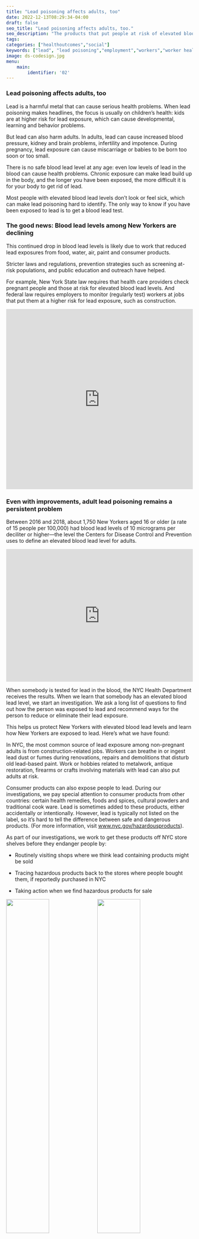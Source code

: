```yaml
---
title: "Lead poisoning affects adults, too"
date: 2022-12-13T08:29:34-04:00
draft: false
seo_title: "Lead poisoning affects adults, too."
seo_description: "The products that put people at risk of elevated blood lead levels."
tags: 
categories: ["healthoutcomes","social"]
keywords: ["lead", "lead poisoning","employment","workers","worker health","elevated blood lead levels"]
image: ds-codesign.jpg
menu:
    main:
        identifier: '02'
---
```

### Lead poisoning affects adults, too 

Lead is a harmful metal that can cause serious health problems. When lead poisoning makes headlines, the focus is usually on children’s health: kids are at higher risk for lead exposure, which can cause developmental, learning and behavior problems. 

But lead can also harm adults. In adults, lead can cause increased blood pressure, kidney and brain problems, infertility and impotence. During pregnancy, lead exposure can cause miscarriage or babies to be born too soon or too small. 

There is no safe blood lead level at any age: even low levels of lead in the blood can cause health problems. Chronic exposure can make lead build up in the body, and the longer you have been exposed, the more difficult it is for your body to get rid of lead.  

Most people with elevated blood lead levels don’t look or feel sick, which can make lead poisoning hard to identify. The only way to know if you have been exposed to lead is to get a blood lead test. 

### The good news: Blood lead levels among New Yorkers are declining 

This continued drop in blood lead levels is likely due to work that reduced lead exposures from food, water, air, paint and consumer products.  

Stricter laws and regulations, prevention strategies such as screening at-risk populations, and public education and outreach have helped. 

For example, New York State law requires that health care providers check pregnant people and those at risk for elevated blood lead levels. And federal law requires employers to monitor (regularly test) workers at jobs that put them at a higher risk for lead exposure, such as construction.  

</div>

<iframe title="Lead poisoning in NYC adults" class="wide my-4" aria-label="Interactive line chart" id="datawrapper-chart-i7Bgo" src="https://datawrapper.dwcdn.net/i7Bgo/4/" scrolling="no" frameborder="0" style="width: 0; min-width: 100% !important; border: none;" height="485" data-external="1"></iframe><script type="text/javascript">!function(){"use strict";window.addEventListener("message",(function(a){if(void 0!==a.data["datawrapper-height"]){var e=document.querySelectorAll("iframe");for(var t in a.data["datawrapper-height"])for(var r=0;r<e.length;r++)if(e[r].contentWindow===a.source){var i=a.data["datawrapper-height"][t]+"px";e[r].style.height=i}}}))}();</script>

<div class="narrow">

### Even with improvements, adult lead poisoning remains a persistent problem 

Between 2016 and 2018, about 1,750 New Yorkers aged 16 or older (a rate of 15 people per 100,000) had blood lead levels of 10 micrograms per deciliter or higher—the level the Centers for Disease Control and Prevention uses to define an elevated blood lead level for adults.

</div>

<iframe title="Elevated blood lead levels in NYC adults" class="wide my-4" aria-label="Table" id="datawrapper-chart-Wxnny" src="https://datawrapper.dwcdn.net/Wxnny/1/" scrolling="no" frameborder="0" style="width: 0; min-width: 100% !important; border: none;" height="357" data-external="1"></iframe><script type="text/javascript">!function(){"use strict";window.addEventListener("message",(function(a){if(void 0!==a.data["datawrapper-height"]){var e=document.querySelectorAll("iframe");for(var t in a.data["datawrapper-height"])for(var r=0;r<e.length;r++)if(e[r].contentWindow===a.source){var i=a.data["datawrapper-height"][t]+"px";e[r].style.height=i}}}))}();</script>

<div class="narrow">

When somebody is tested for lead in the blood, the NYC Health Department receives the results. When we learn that somebody has an elevated blood lead level, we start an investigation. We ask a long list of questions to find out how the person was exposed to lead and recommend ways for the person to reduce or eliminate their lead exposure.  

This helps us protect New Yorkers with elevated blood lead levels and learn how New Yorkers are exposed to lead. Here’s what we have found: 

In NYC, the most common source of lead exposure among non-pregnant adults is from construction-related jobs. Workers can breathe in or ingest lead dust or fumes during renovations, repairs and demolitions that disturb old lead-based paint. Work or hobbies related to metalwork, antique restoration, firearms or crafts involving materials with lead can also put adults at risk.  

Consumer products can also expose people to lead. During our investigations, we pay special attention to consumer products from other countries: certain health remedies, foods and spices, cultural powders and traditional cook ware. Lead is sometimes added to these products, either accidentally or intentionally. However, lead is typically not listed on the label, so it’s hard to tell the difference between safe and dangerous products. (For more information, visit www.nyc.gov/hazardousproducts). 

As part of our investigations, we work to get these products off NYC store shelves before they endanger people by:  

* Routinely visiting shops where we think lead containing products might be sold 

* Tracing hazardous products back to the stores where people bought them, if reportedly purchased in NYC 

* Taking action when we find hazardous products for sale 

</div>
<div class="wide my-4">

<img src="Anon_lead_shopping.png" style="width:48%; height=auto" class="px-1">
<img src="Anon_lead_shopping 2.png" style="width:48%; height=auto" class="px-1">
</div>
<div class="narrow">

We buy products from NYC stores and send them to a lab for testing. Between 2017 and 2021:  

<div class="row my-2 border-top border-bottom py-2">
    <div class="col-md-6" ><p class="fs-xl">We tested around...<br>
    <span style="font-size:50px; font-weight:bold;">4,000</span><br>
    products</p>
    </div>
    <div class="col-md-6 text-right">
    <p class="fs-xl">...and found that over<br>
    <span style="font-size:50px; font-weight:bold">1,800</span><br>
    had detectable levels of lead.</p>
    </div>
</div>

When we identify a product that has more lead than the allowable limits, we take enforcement actions to protect New Yorkers. We order the shops to stop selling the contaminated products and require them to post warning signs to inform their customers about the dangers of these products.  

Since 2010, we’ve surveyed over 1,800 businesses and removed over 30,000 hazardous consumer products from store shelves. You can <a href="https://data.cityofnewyork.us/Health/Metal-Content-of-Consumer-Products-Tested-by-the-N/da9u-wz3r" target="_blank"> find more data on consumer products we test on Open Data.</a>

### One type of product that’s more likely to contain lead are spices purchased abroad

We recommend that New Yorkers <a href="https://jphmpdirect.com/2018/12/06/infographic-a-spoonful-of-lead/" target="blank">buy their spices locally in New York City, even if the spices are imported, rather than purchasing them abroad.</a>

A NYC Health Department study on spices collected during investigations between 2008 and 2017, including nearly 1,500 samples of spices from 41 countries, found that more than half of spice samples had detectable lead concentrations. About one-third of the samples had a lead level higher than 2 parts per million (ppm), the permissible limit in the U.S. for lead in food additives. 

Spices purchased abroad are more than 3 times as likely to exceed the permissible amount compared with spices purchased at stores in the US. Spices sold in stores in the US are subject to regulatory oversight, such as border control checks and surveillance by state and federal agencies, which likely decreases the chance of lead contamination in those products.  

</div>

<iframe title="Lead Concentration in Spices by Country of Purchase" class="wide my-4" aria-label="Table" id="datawrapper-chart-8fc1p" src="https://datawrapper.dwcdn.net/8fc1p/1/" scrolling="no" frameborder="0" style="width: 0; min-width: 100% !important; border: none;" height="631" data-external="1"></iframe><script type="text/javascript">!function(){"use strict";window.addEventListener("message",(function(a){if(void 0!==a.data["datawrapper-height"]){var e=document.querySelectorAll("iframe");for(var t in a.data["datawrapper-height"])for(var r=0;r<e.length;r++)if(e[r].contentWindow===a.source){var i=a.data["datawrapper-height"][t]+"px";e[r].style.height=i}}}))}();</script>

<div class="narrow">

### It’s not just spices 

We have also investigated numerous cases of lead poisoning in children and adults associated with using:  

</div>
  <div class="wide row my-4 fs-sm">
    <div class="col-sm-4 col-xs-12">
      <a href="https://ajph.aphapublications.org/doi/10.2105/AJPH.2022.306906"><i>Traditional health remedies</i></a> including certain Ayurvedic medications prescribed or purchased over‐the‐counter in the United States or abroad. 
    </div>
    <div class="col-sm-4 col-xs-12">
      <a href="https://www.cdc.gov/mmwr/volumes/71/wr/mm7122a3.htm"><i>Traditional or handmade ceramic and metal dishware</i></a> which may contain lead at levels thousands of times higher than regulatory limits. Lead in dishware can transfer to the food or drinks that are prepared, stored or served in these products.  
    </div>
    <div class="col-sm-4 col-xs-12">
      <a href="https://www.nyc.gov/site/doh/health/health-topics/hazardous-cosmetics-powders.page"><i>Cultural powders</i></a> such as kohl, kajal, surma, and sindoor. Lead can get into the body if a person touches their mouth after handling these products. 
    </div>
  </div>

<div class="narrow">

Certain immigrant communities in NYC are at higher risk of lead exposure. For example, South Asians are more likely to have elevated blood lead levels compared to other NYC residents. In addition to lead paint and occupational lead hazards, poisonings in this community have been associated with using traditional consumer products. <a href="https://link.springer.com/article/10.1007/s10903-016-0403-5" target="_blank">Read more about lead poisoning and South Asians in NYC here.</a>

### Take steps to protect yourself and your family from lead exposure 

If you do construction, metal work, antique restoration or other work or hobbies that might bring you into contact with lead: 

* Use protective clothing and a proper respirator, and follow all safety protocols  
* Wash your hands and face before eating, drinking, or smoking  
* Avoid eating, drinking, or smoking in the work area 
* Wash your work clothing separately from household laundry 

<strong>Avoid consumer products that may contain lead.</strong> For more information, visit <a href="https://www.nyc.gov/site/doh/health/health-topics/lead-poisoning-hazardous-consumer-products.page">www.nyc.gov/hazardousproducts. </a>


If you think you or your family members are at risk for lead poisoning, <strong>ask your doctor for a blood lead test.</strong> Remind your provider to test your child for lead poisoning at ages 1 and 2 and ask about testing older children. If you need help finding a doctor, call 311.  

<a href="https://www.nyc.gov/lead">Visit nyc.gov/lead for more information</a>. 

<hr class="my-4">
<div style="font-size: 12px" class="mb-2"> Source: <a href="https://pubmed.ncbi.nlm.nih.gov/30507772/">Hore, Paromita PhD, MPH; Alex-Oni, Kolapo MPH; Sedlar, Slavenka MA; Nagin, Deborah MPH. A Spoonful of Lead: A 10-Year Look at Spices as a Potential Source of Lead Exposure. Journal of Public Health Management and Practice: January/February 2019 - Volume 25 - Issue - p S63-S70 doi: 10.1097/PHH.0000000000000876</a></div>
